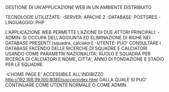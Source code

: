 GESTIONE DI UN'APPLICAZIONE WEB IN UN AMBIENTE DISTRIBUITO

TECNOLOGIE UTILIZZATE:
-SERVER: APACHE 2
-DATABASE: POSTGRES
-LINGUAGGIO: PHP

L'APPLICAZIONE WEB PERMETTE L'AZIONE DI DUE ATTORI PRINCIPALI:
-ADMIN: SI OCCUPA DELL'AGGIUNTA ED ELIMINAZIONE DI RIGHE NEI DATABASE PRESENTI (squadra, calciatori)
-UTENTE: PUO' CONSULTARE I DATABASE FACENDO DELLE RICERCHE DI SQUADRE E CALCIATORI USANDO COME PARAMETRI NAZIONALITA', RUOLO  E SQUADRA PER RICERCA DI CALCIATORI E NOME, CITTA', ANNO DI FONDAZIONE E STADIO PER LE SQUADRE.

-L'HOME PAGE E' ACCESSIBILE ALL'INDIRIZZO http://192.168.99.100:8080/soccerindex.html DALLA QUALE SI PUO' CONTINUARE COME UTENTE NORMALE O COME ADMIN.



